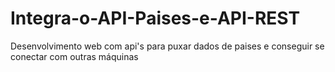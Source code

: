 # Integra-o-API-Paises-e-API-REST
Desenvolvimento web com api's para puxar dados de paises e conseguir se conectar com outras máquinas
